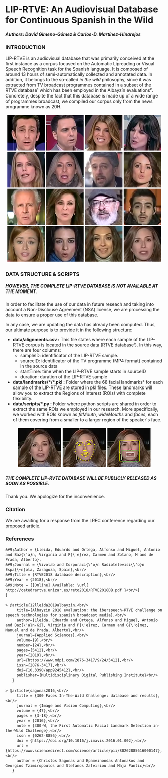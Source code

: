 # LIP-RTVE: An Audiovisual Database for Continuous Spanish in the Wild
##### Authors: David Gimeno-Gómez & Carlos-D. Martínez-Hinarejos

### INTRODUCTION
LIP-RTVE is an audiovisual database that was primarily conceived at the first instance as a corpus focused on the Automatic Lipreading or Visual Speech Recognition task for the Spanish language. It is composed of around 13 hours of semi-automatically collected and annotated data. In addition, it belongs to the so-called _in the wild_ philosophy, since it was extracted from TV broadcast programmes contained in a subset of the RTVE database¹ which has been employed in the Albayzín evaluations². Concretely, despite the fact that this database is made up of a wide range of programmes broadcast, we compiled our corpus only from the news programme known as 20H.

<p align="center">
  <img src="https://github.com/david-gimeno/LIP-RTVE/blob/main/docs/samples_corpus.png" width="500" alt="An extract of LIP-RTVE samples"/>
</p>

### DATA STRUCTURE & SCRIPTS
##### HOWEVER, THE COMPLETE LIP-RTVE DATABASE IS NOT AVAILABLE AT THE MOMENT.
In order to facilitate the use of our data in future reseach and taking into account a Non-Disclouse Agreement (NSA) license, we are
processing the data to ensure a proper use of this database.

In any case, we are updating the data has already been computed. Thus, our ultimate purpose is to provide it in the following structure:

- **data/alignments.csv :** This file states where each sample of the LIP-RTVE corpus is located in the source data (RTVE database¹). In this way, there are four columns:
     - sampleID: identificator of the LIP-RTVE sample.
     - sourceID: identificator of the TV programme (MP4 format) contained in the source data
     - startTime: time when the LIP-RTVE sample starts in sourceID
     - duration: duration of the LIP-RTVE sample
- **data/landmarks/\*/\*.pkl :** Folder where the 68 facial landmarks³ for each sample of the LIP-RTVE are stored in pkl files. These landmarks will allow you to extract the Regions of Interest (ROIs) with complete flexibility.
- **data/scripts/\*.py :** Folder where python scripts are shared in order to extract the same ROIs we employed in our research. More specifically, we worked with ROIs known as _fitMouth_, _wideMouths_ and _faces_, each of them covering from a smaller to a larger region of the speaker's face.

<p align="center">
  <img src="https://github.com/david-gimeno/LIP-RTVE/blob/main/docs/roi_extraction_process.png" alt="The ROI extraction process and the different ROIs employed in our research"/>
</p>

##### THE COMPLETE LIP-RVTE DATABASE WILL BE PUBLICLY RELEASED AS SOON AS POSSIBLE.

Thank you. We apologize for the inconvenience.

### Citation
We are awaiting for a response from the LREC conference regarding our proposed article.

### References

```@article{11lleida2018rtve2018,<br/>
&#9;Author = {Lleida, Eduardo and Ortega, Alfonso and Miguel, Antonio and Baz{\'a}n, Virginia and P{\'e}rez, Carmen and Zotano, M and de Prada, Alberto},
&#9;Journal = {Vivolab and Corporaci{\'o}n Radiotelevisi{\'o}n Espa{\~n}ola, Zaragoza, Spain},<br/>
&#9;Title = {RTVE2018 database description},<br/>
&#9;Year = {2018},<br/>
&#9;Note = {[Online] Available: \url{ http://catedrartve.unizar.es/reto2018/RTVE2018DB.pdf }<br/>}
}

> @article{12lleida2019albayzin,<br/>
     title={Albayzin 2018 evaluation: the iberspeech-RTVE challenge on speech technologies for spanish broadcast media},<br/>
     author={Lleida, Eduardo and Ortega, Alfonso and Miguel, Antonio and Baz{\'a}n-Gil, Virginia and P{\'e}rez, Carmen and G{\'o}mez, Manuel and de Prada, Alberto},<br/>
     journal={Applied Sciences},<br/>
     volume={9},<br/>
     number={24},<br/>
     pages={5412},<br/>
     year={2019},<br/>
     url={https://www.mdpi.com/2076-3417/9/24/5412},<br/>
     issn={2076-3417},<br/>
     doi={10.3390/app9245412},<br/>
     publisher={Multidisciplinary Digital Publishing Institute}<br/>
   }

> @article{sagonas2016,<br/>
     title = {300 Faces In-The-Wild Challenge: database and results},<br/>
     journal = {Image and Vision Computing},<br/>
     volume = {47},<br/>
     pages = {3-18},<br/>
     year = {2016},<br/>
     note = {300-W, the First Automatic Facial Landmark Detection in-the-Wild Challenge},<br/>
     issn = {0262-8856},<br/>
     doi = {https://doi.org/10.1016/j.imavis.2016.01.002},<br/>
     url = {https://www.sciencedirect.com/science/article/pii/S0262885616000147},<br/>
     author = {Christos Sagonas and Epameinondas Antonakos and Georgios Tzimiropoulos and Stefanos Zafeiriou and Maja Pantic}<br/>
   }
